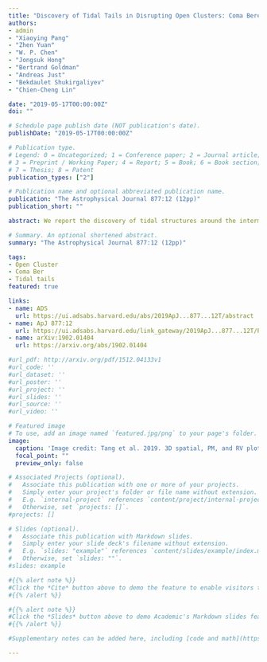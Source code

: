 ```yaml
---
title: "Discovery of Tidal Tails in Disrupting Open Clusters: Coma Berenices and a Neighbor Stellar Group"
authors:
- admin
- "Xiaoying Pang"
- "Zhen Yuan"
- "W. P. Chen"
- "Jongsuk Hong"
- "Bertrand Goldman"
- "Andreas Just"
- "Bekdaulet Shukirgaliyev"
- "Chien-Cheng Lin"

date: "2019-05-17T00:00:00Z"
doi: ""

# Schedule page publish date (NOT publication's date).
publishDate: "2019-05-17T00:00:00Z"

# Publication type.
# Legend: 0 = Uncategorized; 1 = Conference paper; 2 = Journal article;
# 3 = Preprint / Working Paper; 4 = Report; 5 = Book; 6 = Book section;
# 7 = Thesis; 8 = Patent
publication_types: ["2"]

# Publication name and optional abbreviated publication name.
publication: "The Astrophysical Journal 877:12 (12pp)"
publication_short: ""

abstract: We report the discovery of tidal structures around the intermediate-aged ($\sim$ 700--800Myr), nearby ($\sim85$pc) star cluster Coma Berenices. The spatial and kinematic grouping of stars is determined with the it Gaia/DR2 parallax and proper motion data, by a clustering analysis tool, StarGO, to map 5D parameters ($X, Y, Z$, $\mu_\alpha \cos\delta, \mu_\delta$) onto a 2D neural network. A leading and a trailing tails, each with an extension of $\sim50$pc are revealed for the first time around this disrupting star cluster. The cluster members, totaling to ~$115^{+5}_{-3}$ M$_{\odot}$, are clearly mass segregated, and exhibit a flat mass function with $\alpha \sim 0.79\pm0.16$, in the sense of $dN/dm \propto m^{-\alpha}$, where $N$ is the number of member stars and $m$ is stellar mass, in the mass range of $m=0.25$--$2.51$ M$_{\odot}$. Within the tidal radius of $\sim$6.9pc, there are 77 member candidates with an average position, i.e., as the cluster center, of R.A.=186.8110 deg, and decl.=25.8112 deg, and an average distance of 85.8pc. Additional 120 member candidates reside in the tidal structures, i.e., outnumbering those in the cluster core. The expansion of escaping members lead to an anisotropy in the velocity field of the tidal tails. Our analysis also serendipitously uncovers an adjacent stellar group, part of which has been cataloged in the literature. We identify 218 member candidates, 10 times more than previously known. This star group is some 65pc away from, and $\sim400$Myr younger than, Coma Ber, but is already at the final stage of disruption.  

# Summary. An optional shortened abstract.
summary: "The Astrophysical Journal 877:12 (12pp)"

tags:
- Open Cluster
- Coma Ber
- Tidal tails
featured: true

links:
- name: ADS
  url: https://ui.adsabs.harvard.edu/abs/2019ApJ...877...12T/abstract
- name: ApJ 877:12
  url: https://ui.adsabs.harvard.edu/link_gateway/2019ApJ...877...12T/PUB_HTML
- name: arXiv:1902.01404
  url: https://arxiv.org/abs/1902.01404

#url_pdf: http://arxiv.org/pdf/1512.04133v1
#url_code: ''
#url_dataset: ''
#url_poster: ''
#url_project: ''
#url_slides: ''
#url_source: ''
#url_video: ''

# Featured image
# To use, add an image named `featured.jpg/png` to your page's folder.
image:
  caption: 'Image credit: Tang et al. 2019. 3D spatial, PM, and RV plot for Coma Ber & Group-X.'
  focal_point: ""
  preview_only: false

# Associated Projects (optional).
#   Associate this publication with one or more of your projects.
#   Simply enter your project's folder or file name without extension.
#   E.g. `internal-project` references `content/project/internal-project/index.md`.
#   Otherwise, set `projects: []`.
#projects: []

# Slides (optional).
#   Associate this publication with Markdown slides.
#   Simply enter your slide deck's filename without extension.
#   E.g. `slides: "example"` references `content/slides/example/index.md`.
#   Otherwise, set `slides: ""`.
#slides: example

#{{% alert note %}}
#Click the *Cite* button above to demo the feature to enable visitors to import publication metadata into their reference #management software.
#{{% /alert %}}

#{{% alert note %}}
#Click the *Slides* button above to demo Academic's Markdown slides feature.
#{{% /alert %}}

#Supplementary notes can be added here, including [code and math](https://sourcethemes.com/academic/docs/writing-markdown-#latex/).

---
```

